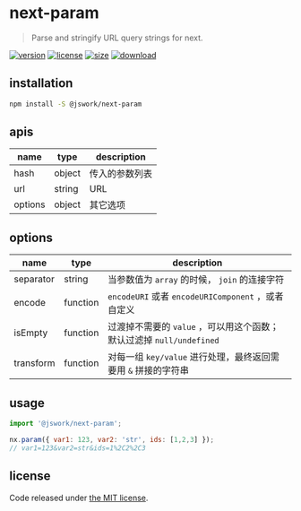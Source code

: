 # next-param
> Parse and stringify URL query strings for next.

[![version][version-image]][version-url]
[![license][license-image]][license-url]
[![size][size-image]][size-url]
[![download][download-image]][download-url]

## installation
```bash
npm install -S @jswork/next-param
```

## apis
| name    | type   | description    |
|---------|--------|----------------|
| hash    | object | 传入的参数列表 |
| url     | string | URL            |
| options | object | 其它选项       |

## options
| name      | type     | description                                                          |
|-----------|----------|----------------------------------------------------------------------|
| separator | string   | 当参数值为 `array` 的时候， `join` 的连接字符                        |
| encode    | function | `encodeURI` 或者 `encodeURIComponent` ，或者自定义                   |
| isEmpty   | function | 过渡掉不需要的 `value` ，可以用这个函数；默认过滤掉 `null/undefined` |
| transform | function | 对每一组 `key/value` 进行处理，最终返回需要用 `&` 拼接的字符串       |


## usage
```js
import '@jswork/next-param';

nx.param({ var1: 123, var2: 'str', ids: [1,2,3] });
// var1=123&var2=str&ids=1%2C2%2C3
```

## license
Code released under [the MIT license](https://github.com/afeiship/next-param/blob/master/LICENSE.txt).

[version-image]: https://img.shields.io/npm/v/@jswork/next-param
[version-url]: https://npmjs.org/package/@jswork/next-param

[license-image]: https://img.shields.io/npm/l/@jswork/next-param
[license-url]: https://github.com/afeiship/next-param/blob/master/LICENSE.txt

[size-image]: https://img.shields.io/bundlephobia/minzip/@jswork/next-param
[size-url]: https://github.com/afeiship/next-param/blob/master/dist/next-param.min.js

[download-image]: https://img.shields.io/npm/dm/@jswork/next-param
[download-url]: https://www.npmjs.com/package/@jswork/next-param

